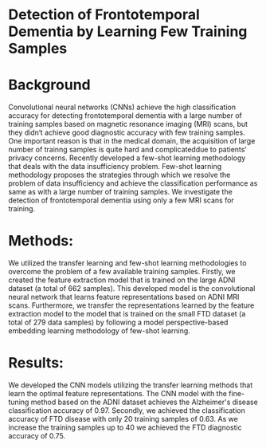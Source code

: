 # Detection of Frontotemporal Dementia by Learning Few Training Samples
# Background 
Convolutional neural networks (CNNs) achieve the high classification accuracy for detecting
frontotemporal dementia with a large number of training samples based on magnetic resonance
imaging (MRI) scans, but they didn‘t achieve good diagnostic accuracy with few training samples.
One important reason is that in the medical domain, the acquisition of large number of trainng samples
is quite hard and complicateddue to patients‘ privacy concerns. Recently developed a few-shot learning methodology that
deals with the data insufficiency problem. Few-shot learning methodology proposes the strategies
through which we resolve the problem of data insufficiency and achieve the classification performance
as same as with a large number of training samples. We investigate the detection of frontotemporal
dementia using only a few MRI scans for training.

# Methods: 
We utilized the transfer learning and few-shot learning methodologies to overcome the
problem of a few available training samples. Firstly, we created the feature extraction model that is
trained on the large ADNI dataset (a total of 662 samples). This developed model is the convolutional
neural network that learns feature representations based on ADNI MRI scans. Furthermore, we
transfer the representations learned by the feature extraction model to the model that is trained on
the small FTD dataset (a total of 279 data samples) by following a model perspective-based embedding
learning methodology of few-shot learning.

# Results: 
We developed the CNN models utilizing the transfer learning methods that learn the optimal
feature representations. The CNN model with the fine-tuning method based on the ADNI dataset
achieves the Alzheimer's disease classification accuracy of 0.97. Secondly, we achieved the classification
accuracy of FTD disease with only 20 training samples of 0.63. As we increase the training samples
up to 40 we achieved the FTD diagnostic accuracy of 0.75.
